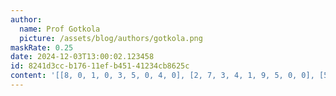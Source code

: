 ```yaml
---
author:
  name: Prof Gotkola
  picture: /assets/blog/authors/gotkola.png
maskRate: 0.25
date: 2024-12-03T13:00:02.123458
id: 8241d3cc-b176-11ef-b451-41234cb8625c
content: '[[8, 0, 1, 0, 3, 5, 0, 4, 0], [2, 7, 3, 4, 1, 9, 5, 0, 0], [5, 9, 4, 8, 6, 0, 0, 7, 1], [0, 0, 6, 9, 2, 1, 8, 3, 5], [3, 0, 0, 5, 0, 0, 7, 9, 2], [9, 2, 5, 3, 7, 8, 0, 1, 6], [4, 5, 2, 1, 9, 3, 6, 8, 7], [1, 8, 7, 6, 5, 4, 0, 2, 0], [6, 3, 9, 0, 0, 7, 1, 0, 4]]'
---
```

